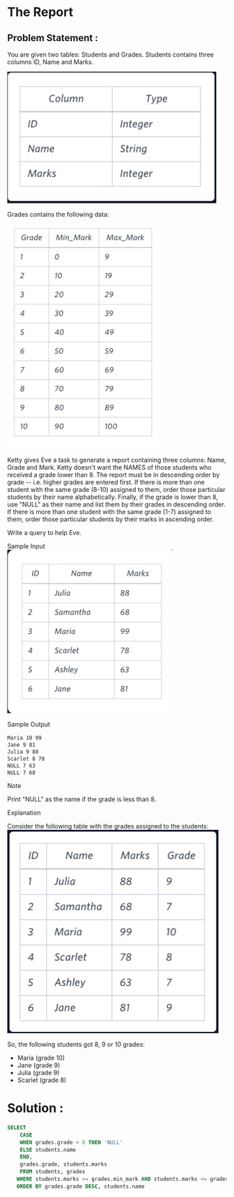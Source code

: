 # The Report
## Problem Statement :
You are given two tables: Students and Grades. Students contains three columns ID, Name and Marks.<br>

![](./Images/STUDENT.PNG)<br>

Grades contains the following data:<br>

![](./Images/Grades.PNG)<br>

Ketty gives Eve a task to generate a report containing three columns: Name, Grade and Mark. Ketty doesn't want the NAMES of those students who received a grade lower than 8. The report must be in descending order by grade -- i.e. higher grades are entered first. If there is more than one student with the same grade (8-10) assigned to them, order those particular students by their name alphabetically. Finally, if the grade is lower than 8, use "NULL" as their name and list them by their grades in descending order. If there is more than one student with the same grade (1-7) assigned to them, order those particular students by their marks in ascending order.<br>

Write a query to help Eve.<br>

Sample Input<br>
![](./Images/TheReport_Data.PNG)<br>

Sample Output<br>

```
Maria 10 99
Jane 9 81
Julia 9 88 
Scarlet 8 78
NULL 7 63
NULL 7 68

```
Note

Print "NULL"  as the name if the grade is less than 8.

Explanation

Consider the following table with the grades assigned to the students:<br>
![](./Images/TheReport_Data1.PNG)<br>

So, the following students got 8, 9 or 10 grades:

- Maria (grade 10)
- Jane (grade 9)
- Julia (grade 9)
- Scarlet (grade 8)

# Solution :

``` SQL
SELECT 
    CASE
    WHEN grades.grade < 8 THEN 'NULL'
    ELSE students.name
    END,
    grades.grade, students.marks
    FROM students, grades 
   WHERE students.marks >= grades.min_mark AND students.marks <= grades.max_mark
   ORDER BY grades.grade DESC, students.name







